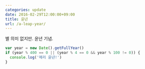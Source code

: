 ```yaml
---
categories: update
date: 2016-02-29T12:00:00+09:00
title: 윤년
url: /a-leap-year/
---
```


별 의미 없지만. 윤년 기념.

```js
var year = new Date().getFullYear()
if (year % 400 == 0 || (year % 4 == 0 && year % 100 != 0)) {
  console.log('메리 윤년!')
}
```

